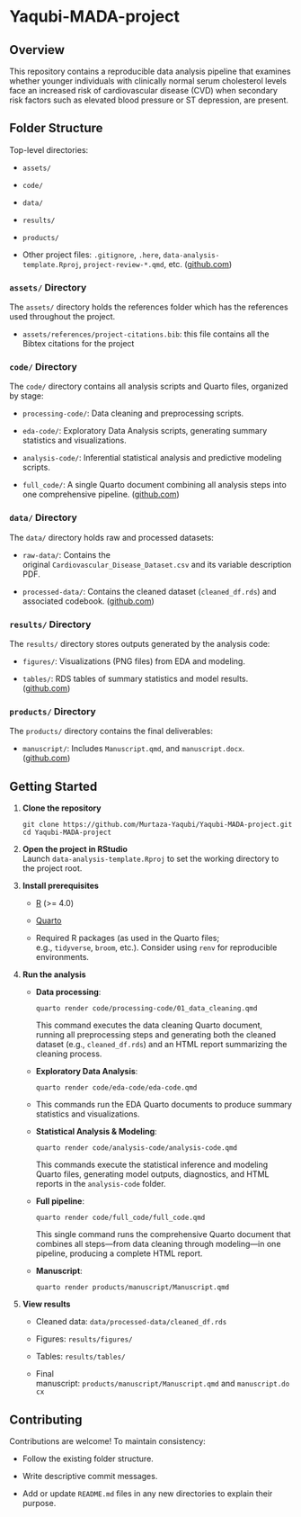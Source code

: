 # Yaqubi-MADA-project

## Overview

This repository contains a reproducible data analysis pipeline that examines whether younger individuals with clinically normal serum cholesterol levels face an increased risk of cardiovascular disease (CVD) when secondary risk factors such as elevated blood pressure or ST depression, are present.

## Folder Structure

Top-level directories:

-   `assets/`

-   `code/`

-   `data/`

-   `results/`

-   `products/`

-   Other project files: `.gitignore`, `.here`, `data-analysis-template.Rproj`, `project-review-*.qmd`, etc. ([github.com](https://github.com/Murtaza-Yaqubi/Yaqubi-MADA-project))

### `assets/` Directory

The `assets/` directory holds the references folder which has the references used throughout the project.

-   `assets/references/project-citations.bib`: this file contains all the Bibtex citations for the project

### `code/` Directory

The `code/` directory contains all analysis scripts and Quarto files, organized by stage:

-   `processing-code/`: Data cleaning and preprocessing scripts.

-   `eda-code/`: Exploratory Data Analysis scripts, generating summary statistics and visualizations.

-   `analysis-code/`: Inferential statistical analysis and predictive modeling scripts.

-   `full_code/`: A single Quarto document combining all analysis steps into one comprehensive pipeline. ([github.com](https://github.com/Murtaza-Yaqubi/Yaqubi-MADA-project/tree/main/code))

### `data/` Directory

The `data/` directory holds raw and processed datasets:

-   `raw-data/`: Contains the original `Cardiovascular_Disease_Dataset.csv` and its variable description PDF.

-   `processed-data/`: Contains the cleaned dataset (`cleaned_df.rds`) and associated codebook. ([github.com](https://github.com/Murtaza-Yaqubi/Yaqubi-MADA-project/tree/main/data))

### `results/` Directory

The `results/` directory stores outputs generated by the analysis code:

-   `figures/`: Visualizations (PNG files) from EDA and modeling.

-   `tables/`: RDS tables of summary statistics and model results. ([github.com](https://github.com/Murtaza-Yaqubi/Yaqubi-MADA-project/tree/main/results))

### `products/` Directory

The `products/` directory contains the final deliverables:

-   `manuscript/`: Includes `Manuscript.qmd`, and `manuscript.docx`. ([github.com](https://github.com/Murtaza-Yaqubi/Yaqubi-MADA-project/tree/main/products))

## Getting Started

1.  **Clone the repository**

    ```         
    git clone https://github.com/Murtaza-Yaqubi/Yaqubi-MADA-project.git
    cd Yaqubi-MADA-project
    ```

2.  **Open the project in RStudio**\
    Launch `data-analysis-template.Rproj` to set the working directory to the project root.

3.  **Install prerequisites**

    -   [R](https://cran.r-project.org/) (\>= 4.0)

    -   [Quarto](https://quarto.org/)

    -   Required R packages (as used in the Quarto files; e.g., `tidyverse`, `broom`, etc.). Consider using `renv` for reproducible environments.

4.  **Run the analysis**

    -   **Data processing**:

        ```         
        quarto render code/processing-code/01_data_cleaning.qmd
        ```

        This command executes the data cleaning Quarto document, running all preprocessing steps and generating both the cleaned dataset (e.g., `cleaned_df.rds`) and an HTML report summarizing the cleaning process.

    -   **Exploratory Data Analysis**:

        ```         
        quarto render code/eda-code/eda-code.qmd
        ```

    -   This commands run the EDA Quarto documents to produce summary statistics and visualizations.

    -   **Statistical Analysis & Modeling**:

        ```         
        quarto render code/analysis-code/analysis-code.qmd
        ```

        This commands execute the statistical inference and modeling Quarto files, generating model outputs, diagnostics, and HTML reports in the `analysis-code` folder.

    -   **Full pipeline**:

        ```         
        quarto render code/full_code/full_code.qmd
        ```

        This single command runs the comprehensive Quarto document that combines all steps—from data cleaning through modeling—in one pipeline, producing a complete HTML report.

    -   **Manuscript**:

        ```         
        quarto render products/manuscript/Manuscript.qmd
        ```

5.  **View results**

    -   Cleaned data: `data/processed-data/cleaned_df.rds`

    -   Figures: `results/figures/`

    -   Tables: `results/tables/`

    -   Final manuscript: `products/manuscript/Manuscript.qmd` and `manuscript.docx`

## Contributing

Contributions are welcome! To maintain consistency:

-   Follow the existing folder structure.

-   Write descriptive commit messages.

-   Add or update `README.md` files in any new directories to explain their purpose.
